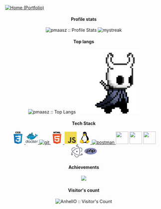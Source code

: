 [![Home (Portfolio)](https://img.shields.io/badge/Home-pmaasz.github.io-202f33?logo=github&style=flat-square&logoColor=white&link=https://pmaasz.github.io/)](https://pmaasz.github.io/)

<h4 align="center">Profile stats</h4>
<p align="center">
 <img src="https://github-readme-stats.vercel.app/api?username=pmaasz&show_icons=true&theme=gotham&hide_border=true&hide_title=true&count_private=true" alt="pmaasz :: Profile Stats" />
 <img src="https://github-readme-streak-stats.herokuapp.com/?user=pmaasz&show_icons=true&theme=gotham&hide_border=true&hide_title=true" alt="mystreak" alt="pmaasz :: Streak Stats" />
</p>

<h4 align="center">Top langs</h4>
<p align="center"><img src="https://github-readme-stats.vercel.app/api/top-langs/?username=pmaasz&theme=gotham&hide_border=true&layout=compact&hide_title=true&hide_private=true" alt="pmaasz :: Top Langs" />
  <img src="https://raw.githubusercontent.com/TanZng/TanZng/master/assets/hollor_knight3.gif" width="200"/>
</p>

<h4 align="center">Tech Stack</h4>
<p align="center">
 <a href="https://www.w3schools.com/css/" target="_blank"> <img src="https://raw.githubusercontent.com/devicons/devicon/master/icons/css3/css3-original-wordmark.svg" alt="css3" width="40" height="40"/> </a> 
 <a href="https://www.docker.com/" target="_blank"> <img src="https://raw.githubusercontent.com/devicons/devicon/master/icons/docker/docker-original-wordmark.svg" alt="docker" width="40" height="40"/> </a>   
 <a href="https://git-scm.com/" target="_blank"> <img src="https://www.vectorlogo.zone/logos/git-scm/git-scm-icon.svg" alt="git" width="40" height="40"/> </a>  
 <a href="https://www.w3.org/html/" target="_blank"> <img src="https://raw.githubusercontent.com/devicons/devicon/master/icons/html5/html5-original-wordmark.svg" alt="html5" width="40" height="40"/> </a> 
 <a href="https://developer.mozilla.org/en-US/docs/Web/JavaScript" target="_blank"> <img src="https://raw.githubusercontent.com/devicons/devicon/master/icons/javascript/javascript-original.svg" alt="javascript" width="40" height="40"/> </a> 
 <a href="https://www.linux.org/" target="_blank"> <img src="https://raw.githubusercontent.com/devicons/devicon/master/icons/linux/linux-original.svg" alt="linux" width="40" height="40"/> </a>  
 <a href="https://postman.com" target="_blank"> <img src="https://www.vectorlogo.zone/logos/getpostman/getpostman-icon.svg" alt="postman" width="40" height="40"/> </a>
 <a href="https://getbootstrap.com/"><img width="40" height="40" src="https://www.vectorlogo.zone/logos/getbootstrap/getbootstrap-ar21.svg"></a>
 <a href="https://www.mysql.com/"><img width="40" height="40" src="https://www.vectorlogo.zone/logos/mysql/mysql-ar21.svg"></a>
 <a href="https://www.nginx.com/"><img width="40" height="40" src="https://www.vectorlogo.zone/logos/nginx/nginx-ar21.svg"></a>
 <a href="https://www.electronjs.org/"><img width="40" height="40" src="https://raw.githubusercontent.com/github/explore/80688e429a7d4ef2fca1e82350fe8e3517d3494d/topics/electron/electron.png"></a>
 <a href="https://www.php.net/"><img width="40" height="40" src="https://raw.githubusercontent.com/github/explore/80688e429a7d4ef2fca1e82350fe8e3517d3494d/topics/php/php.png"></a>
</p>

<h4 align="center">Achievements</h4>
<p align="center"><img src="https://github-profile-trophy.vercel.app/?username=pmaasz&theme=tokyonight&title=MultiLanguage,Stars,Commit,Followers,Repo,PR"></p>

<h4 align="center">Visitor's count</h4>
<p align="center"><img src="https://profile-counter.glitch.me/{pmaasz}/count.svg" alt="AnhellO :: Visitor's Count" /></p>
